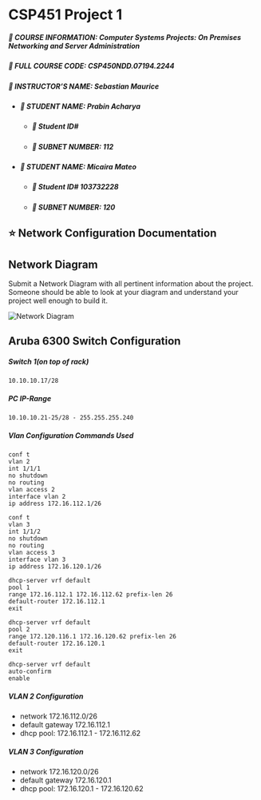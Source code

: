 # CSP451 Project 1

##### :blue_book: **COURSE INFORMATION:** Computer Systems Projects: On Premises Networking and Server Administration
##### :page_with_curl: **FULL COURSE CODE:** CSP450NDD.07194.2244 
##### :book: **INSTRUCTOR’S NAME:** Sebastian Maurice
- ##### :raising_hand: **STUDENT NAME:** Prabin Acharya
  - ##### :name_badge: Student ID# 
  - ##### :pushpin: **SUBNET NUMBER:** 112
- ##### :raising_hand: **STUDENT NAME:** Micaira Mateo
  - ##### :name_badge: Student ID# 103732228
  - ##### :pushpin: **SUBNET NUMBER:** 120


## :star: Network Configuration Documentation
## Network Diagram
Submit a Network Diagram with all pertinent information about the project.
Someone should be able to look at your diagram and understand your project well enough to build it.

![Network Diagram](insert-screenshot-here)

## Aruba 6300 Switch Configuration
##### Switch 1(on top of rack)
```
10.10.10.17/28
```
##### PC IP-Range
```
10.10.10.21-25/28 - 255.255.255.240
```
##### Vlan Configuration Commands Used
```
conf t
vlan 2
int 1/1/1
no shutdown
no routing
vlan access 2
interface vlan 2
ip address 172.16.112.1/26

conf t
vlan 3 
int 1/1/2
no shutdown
no routing
vlan access 3
interface vlan 3
ip address 172.16.120.1/26

dhcp-server vrf default
pool 1
range 172.16.112.1 172.16.112.62 prefix-len 26
default-router 172.16.112.1
exit

dhcp-server vrf default
pool 2
range 172.120.116.1 172.16.120.62 prefix-len 26
default-router 172.16.120.1
exit

dhcp-server vrf default
auto-confirm
enable
```
##### VLAN 2 Configuration
- network 172.16.112.0/26
- default gateway 172.16.112.1
- dhcp pool: 172.16.112.1 - 172.16.112.62
##### VLAN 3 Configuration
- network 172.16.120.0/26
- default gateway 172.16.120.1
- dhcp pool: 172.16.120.1 - 172.16.120.62


